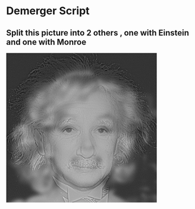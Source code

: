 # Demerger Script
## Split this picture into 2 others , one with Einstein and one with Monroe
![Einstein-Marily](Einstein-Marilyn.png)
